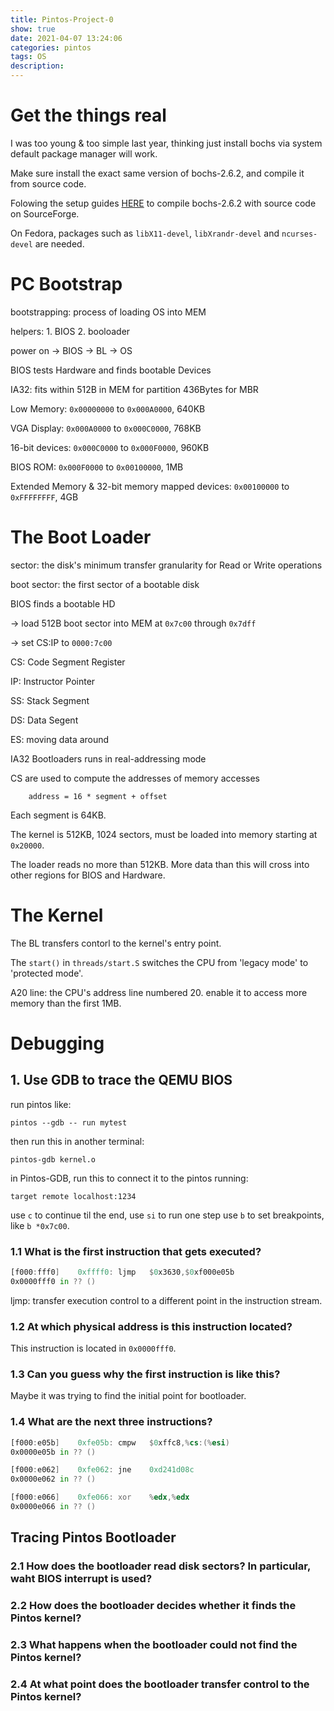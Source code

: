 ```yaml
---
title: Pintos-Project-0
show: true
date: 2021-04-07 13:24:06
categories: pintos
tags: OS
description:
---
```

# Get the things real

I was too young & too simple last year, thinking just install bochs via system default package manager will work.

Make sure install the exact same version of bochs-2.6.2, and compile it from source code. 

Folowing the setup guides [HERE](https://cs.jhu.edu/~huang/cs318/fall17/project/setup.html) to compile bochs-2.6.2 with source code on SourceForge.

On Fedora, packages such as `libX11-devel`, `libXrandr-devel` and `ncurses-devel` are needed.

# PC Bootstrap

bootstrapping: process of loading OS into MEM

helpers:
    1. BIOS
    2. booloader

power on -> BIOS -> BL -> OS

BIOS tests Hardware and finds bootable Devices

IA32: fits within 512B in MEM for partition 436Bytes for MBR

Low Memory: `0x00000000` to `0x000A0000`, 640KB

VGA Display: `0x000A0000` to `0x000C0000`, 768KB

16-bit devices: `0x000C0000` to `0x000F0000`, 960KB

BIOS ROM: `0x000F0000` to `0x00100000`, 1MB

Extended Memory & 32-bit memory mapped devices: `0x00100000` to `0xFFFFFFFF`, 4GB

# The Boot Loader

sector: the disk's minimum transfer granularity for Read or Write operations

boot sector: the first sector of a bootable disk

BIOS finds a bootable HD

-> load 512B boot sector into MEM at `0x7c00` through `0x7dff`

-> set CS:IP to `0000:7c00`

CS: Code Segment Register

IP: Instructor Pointer

SS: Stack Segment

DS: Data Segent

ES: moving data around

IA32 Bootloaders runs in real-addressing mode

CS are used to compute the addresses of memory accesses

```
    address = 16 * segment + offset
```

Each segment is 64KB. 

The kernel is 512KB, 1024 sectors, must be loaded into memory starting at `0x20000`.

The loader reads no more than 512KB. More data than this will cross into other regions for BIOS and Hardware.

# The Kernel

The BL transfers contorl to the kernel's entry point.

The `start()` in `threads/start.S` switches the CPU from 'legacy mode' to 'protected mode'.

A20 line: the CPU's address line numbered 20.
enable it to access more memory than the first 1MB.

# Debugging

## 1. Use GDB to trace the QEMU BIOS


run pintos like:
```
pintos --gdb -- run mytest
```

then run this in another terminal:
```
pintos-gdb kernel.o
```

in Pintos-GDB, run this to connect it to the pintos running:
```
target remote localhost:1234
```

use `c` to continue til the end, use `si` to run one step
use `b` to set breakpoints, like `b *0x7c00`.



### 1.1 What is the first instruction that gets executed?

```asm
[f000:fff0]    0xffff0:	ljmp   $0x3630,$0xf000e05b
0x0000fff0 in ?? ()
```

ljmp: transfer execution control to a different point in the instruction stream.

### 1.2 At which physical address is this instruction located?

This instruction is located in `0x0000fff0`.

### 1.3 Can you guess why the first instruction is like this?

Maybe it was trying to find the initial point for bootloader.


### 1.4 What are the next three instructions?

```asm
[f000:e05b]    0xfe05b:	cmpw   $0xffc8,%cs:(%esi)
0x0000e05b in ?? ()

[f000:e062]    0xfe062:	jne    0xd241d08c
0x0000e062 in ?? ()

[f000:e066]    0xfe066:	xor    %edx,%edx
0x0000e066 in ?? ()
```

## Tracing Pintos Bootloader


### 2.1 How does the bootloader read disk sectors? In particular, waht BIOS interrupt is used?


### 2.2 How does the bootloader decides whether it finds the Pintos kernel?


### 2.3 What happens when the bootloader could not find the Pintos kernel?


### 2.4 At what point does the bootloader transfer control to the Pintos kernel?
